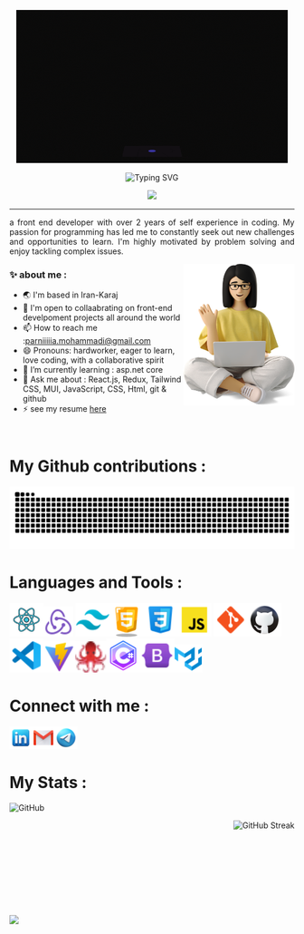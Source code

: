 <p align=center><img src="./src/glass.gif"/></p>
<p align="center"><img src="https://readme-typing-svg.demolab.com?font=Protest+Riot&size=30&duration=6000&pause=1000&color=F77A1F&random=false&width=435&lines=Hello%2C+I'm+Parnia+Mohammadi;Welcome+to+my+Github+profile" alt="Typing SVG" /></p>
<p align="center">
  <img src="https://visitcount.itsvg.in/api?id=Parnia-mohammadi&label=Profile%20Views&color=2&icon=5&pretty=false" />
</p>
<hr/>
<p style="text-align:justify;">a front end developer with over 2 years of self experience in coding. My passion for programming has led me to constantly seek out new challenges and opportunities to learn. I'm highly motivated by problem solving and enjoy tackling complex issues.</p>
<p><img align="right" src="./src/sitter.png" height="250" /></p>
<h3>✨ about me :</h3>
<ul>
  <li> 🌏 I'm based in Iran-Karaj</li>
  <li> 🤝 I'm open to collaabrating on front-end develpoment projects all around the world</li>
  <li> 📫 How to reach me :<a href="mailto:parniiiiia.mohammadi@gmail.com">parniiiiia.mohammadi@gmail.com</a></li>
  <li> 😄 Pronouns: hardworker, eager to learn, love coding, with a collaborative spirit</li>
  <li> 🌱 I’m currently learning : asp.net core</li>
  <li>  💬 Ask me about : React.js, Redux, Tailwind CSS, MUI, JavaScript, CSS, Html, git & github</li>
  <li> ⚡ see my resume <a href="https://mstorage2.jobinjacdn.com/records/files/uploads/documents/6fd0b27d-7e9a-45bb-a2b4-41843bf59bcf.pdf?requester=352e3233372e352e313238&resource=753a32323033343630&from=63765f7472616e73&X-Amz-Content-Sha256=e3b0c44298fc1c149afbf4c8996fb92427ae41e4649b934ca495991b7852b855&X-Amz-Algorithm=AWS4-HMAC-SHA256&X-Amz-Credential=oetSom924MQvtCRu9N6vvQ4bt8cG9HSpRnxWU756SyWy5NVt6nTpmfA9aV2b%2F20240414%2F%2Fs3%2Faws4_request&X-Amz-Date=20240414T122425Z&X-Amz-SignedHeaders=host&X-Amz-Expires=1800&X-Amz-Signature=35baf8737a5f22aa8889aa43b004febeb6b93accaf8c0059f2a656a6c1e6da6b">here</a></li>
</ul>
<br/>
<h1>My Github contributions :</h1>
<picture>
  <source media="(prefers-color-scheme: dark)" srcset="https://raw.githubusercontent.com/Parnia-mohammadi/Parnia-mohammadi/output/github-contribution-grid-snake-dark.svg">
  <source media="(prefers-color-scheme: light)" srcset="https://raw.githubusercontent.com/parnia-mohammadi/Parnia-mohammadi/output/github-contribution-grid-snake.svg">
  <img alt="github contribution grid snake animation" src="https://raw.githubusercontent.com/Parnia-mohammadi/Parnia-mohammadi/output/github-contribution-grid-snake.svg">
</picture>
<h1>Languages and Tools :</h1>
<p><img src="./src/react-jspng.png" width="60"/><img src="./src/redux-48.png" width="53"/> <img src="./src/tailwind.png" width="60"/><img src="./src/html.png" width="60"/><img src="./src/css.png" width="60"/><img src="./src/javascriptb.png" width="60"/>
<img src="./src/git.png" width="60"/><img src="./src/github.png" width="60"/><img src="./src/vscode.png" width="60"/><img src="./src/vite-logo.png" width="56"/><img src="./src/logos--testing-library.svg" width="55"/><img src="./src/c sharp.png" width="60"/><img src="./src/bootstrap.png" width="60"/><img src="./src/MUI.png" width="50"/></p>
<h1>Connect with me :</h1>
<p>
  <a href="https://www.linkedin.com/in/parnia-mohammadi-1a7552227"><img src="./src/linkedin.png" width="40"/></a><a href="mailto:parniiiiia.mohammadi@gmail.com"><img src="./src/gmail.png" width="40"/></a><a href="https://t.me/Parnia_mohammadi"><img src="./src/telegram.png" width="40"/></a></p>
<h1>My Stats :</h1>
<p><img src="https://github-readme-stats.vercel.app/api?username=Parnia-mohammadi&show_icons=true&theme=highcontrast" alt="GitHub"/></p>
<p><img align="right" src="https://streak-stats.demolab.com?user=Parnia-mohammadi&theme=yellowdark" alt="GitHub Streak" /></p>
<br/>
<br/>
<br/>
<br/>
<br/>
<br/>
<br/>
<br/>
<br/>
<p><img align="left" src="https://github-readme-stats.vercel.app/api/top-langs/?username=Parnia-mohammadi&layout=compact&theme=highcontrast"/></p>
<!--
Here are some ideas to get you started:

- 🔭 I’m currently working on ...
- 👯 I’m looking to collaborate on ...
- 🤔
-->
